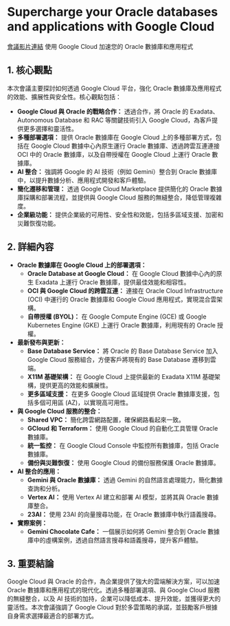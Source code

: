 # Supercharge your Oracle databases and applications with Google Cloud
[會議影片連結](https://www.youtube.com/watch?v=3lKvqRJWvEY)
使用 Google Cloud 加速您的 Oracle 數據庫和應用程式

## 1. 核心觀點

本次會議主要探討如何透過 Google Cloud 平台，強化 Oracle 數據庫及應用程式的效能、擴展性與安全性。核心觀點包括：

*   **Google Cloud 與 Oracle 的戰略合作：** 透過合作，將 Oracle 的 Exadata、Autonomous Database 和 RAC 等關鍵技術引入 Google Cloud，為客戶提供更多選擇和靈活性。
*   **多種部署選項：** 提供 Oracle 數據庫在 Google Cloud 上的多種部署方式，包括在 Google Cloud 數據中心內原生運行 Oracle 數據庫、透過跨雲互連連接 OCI 中的 Oracle 數據庫，以及自帶授權在 Google Cloud 上運行 Oracle 數據庫。
*   **AI 整合：** 強調將 Google 的 AI 技術（例如 Gemini）整合到 Oracle 數據庫中，以提升數據分析、應用程式開發和客戶體驗。
*   **簡化遷移和管理：** 透過 Google Cloud Marketplace 提供簡化的 Oracle 數據庫採購和部署流程，並提供與 Google Cloud 服務的無縫整合，降低管理複雜度。
*   **企業級功能：** 提供企業級的可用性、安全性和效能，包括多區域支援、加密和災難恢復功能。

## 2. 詳細內容

*   **Oracle 數據庫在 Google Cloud 上的部署選項：**
    *   **Oracle Database at Google Cloud：** 在 Google Cloud 數據中心內的原生 Exadata 上運行 Oracle 數據庫，提供最佳效能和相容性。
    *   **OCI 與 Google Cloud 的跨雲互連：** 連接在 Oracle Cloud Infrastructure (OCI) 中運行的 Oracle 數據庫和 Google Cloud 應用程式，實現混合雲架構。
    *   **自帶授權 (BYOL)：** 在 Google Compute Engine (GCE) 或 Google Kubernetes Engine (GKE) 上運行 Oracle 數據庫，利用現有的 Oracle 授權。
*   **最新發布與更新：**
    *   **Base Database Service：** 將 Oracle 的 Base Database Service 加入 Google Cloud 服務組合，方便客戶將現有的 Base Database 遷移到雲端。
    *   **X11M 基礎架構：** 在 Google Cloud 上提供最新的 Exadata X11M 基礎架構，提供更高的效能和擴展性。
    *   **更多區域支援：** 在更多 Google Cloud 區域提供 Oracle 數據庫支援，包括多個可用區 (AZ)，以實現高可用性。
*   **與 Google Cloud 服務的整合：**
    *   **Shared VPC：** 簡化跨雲網路配置，確保網路看起來一致。
    *   **GCloud 和 Terraform：** 使用 Google Cloud 的自動化工具管理 Oracle 數據庫。
    *   **統一監控：** 在 Google Cloud Console 中監控所有數據庫，包括 Oracle 數據庫。
    *   **備份與災難恢復：** 使用 Google Cloud 的備份服務保護 Oracle 數據庫。
*   **AI 整合的應用：**
    *   **Gemini 與 Oracle 數據庫：** 透過 Gemini 的自然語言處理能力，簡化數據查詢和分析。
    *   **Vertex AI：** 使用 Vertex AI 建立和部署 AI 模型，並將其與 Oracle 數據庫整合。
    *   **23AI：** 使用 23AI 的向量搜尋功能，在 Oracle 數據庫中執行語義搜尋。
*   **實際案例：**
    *   **Gemini Chocolate Cafe：** 一個展示如何將 Gemini 整合到 Oracle 數據庫中的虛構案例，透過自然語言搜尋和語義搜尋，提升客戶體驗。

## 3. 重要結論

Google Cloud 與 Oracle 的合作，為企業提供了強大的雲端解決方案，可以加速 Oracle 數據庫和應用程式的現代化。透過多種部署選項、與 Google Cloud 服務的無縫整合，以及 AI 技術的加持，企業可以降低成本、提升效能，並獲得更大的靈活性。本次會議強調了 Google Cloud 對於多雲策略的承諾，並鼓勵客戶根據自身需求選擇最適合的部署方式。

